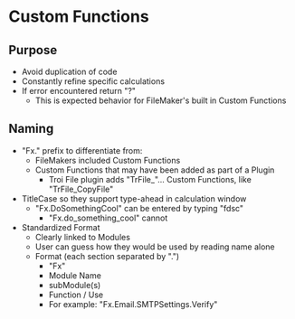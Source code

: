 # Custom Functions

## Purpose

- Avoid duplication of code
- Constantly refine specific calculations
- If error encountered return "?"
  - This is expected behavior for FileMaker's built in Custom Functions 

## Naming

- "Fx." prefix to differentiate from:
  - FileMakers included Custom Functions
  - Custom Functions that may have been added as part of a Plugin
    - Troi File plugin adds "TrFile_"... Custom Functions, like "TrFile_CopyFile"
- TitleCase so they support type-ahead in calculation window
  - "Fx.DoSomethingCool" can be entered by typing "fdsc"
    - "Fx.do_something_cool" cannot
- Standardized Format
  - Clearly linked to Modules
  - User can guess how they would be used by reading name alone
  - Format (each section separated by ".")
    - "Fx"
    - Module Name
    - subModule(s)
    - Function / Use
    - For example: "Fx.Email.SMTPSettings.Verify"
